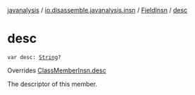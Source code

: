 [javanalysis](../../index.md) / [io.disassemble.javanalysis.insn](../index.md) / [FieldInsn](index.md) / [desc](./desc.md)

# desc

`var desc: `[`String`](https://kotlinlang.org/api/latest/jvm/stdlib/kotlin/-string/index.html)`?`

Overrides [ClassMemberInsn.desc](../-class-member-insn/desc.md)

The descriptor of this member.

